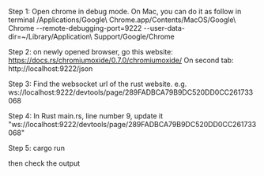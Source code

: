 Step 1: Open chrome in debug mode. On Mac, you can do it as follow in terminal
/Applications/Google\ Chrome.app/Contents/MacOS/Google\ Chrome --remote-debugging-port=9222 --user-data-dir=~/Library/Application\ Support/Google/Chrome 

Step 2: on newly opened browser, go this website: https://docs.rs/chromiumoxide/0.7.0/chromiumoxide/
On second tab: http://localhost:9222/json

Step 3: Find the websocket url of the rust website. e.g. ws://localhost:9222/devtools/page/289FADBCA79B9DC520DD0CC261733068

Step 4: In Rust main.rs, line number 9, update it "ws://localhost:9222/devtools/page/289FADBCA79B9DC520DD0CC261733068"

Step 5: cargo run

then check the output
